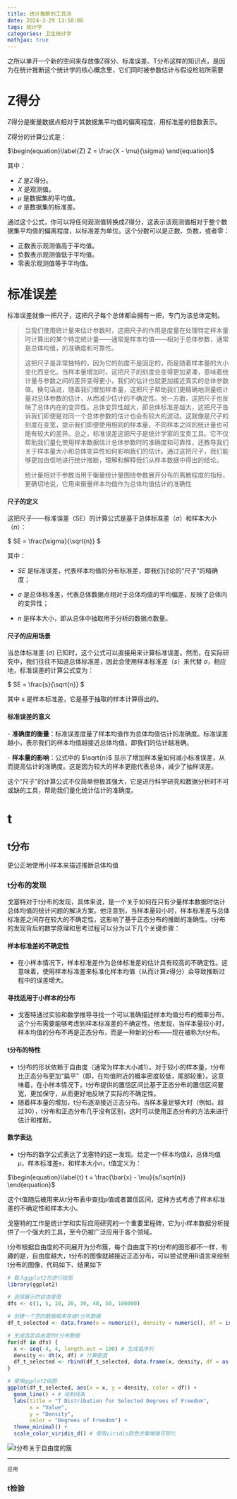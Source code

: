 ```yaml
---
title: 统计推断的工具池
date: 2024-3-29 13:50:00
tags: 统计学
categories: 卫生统计学
mathjax: true
---
```


之所以单开一个新的空间来存放像Z得分、标准误差、T分布这样的知识点，是因为在统计推断这个统计学的核心概念里，它们同时被参数估计与假设检验所需要

# Z得分

Z得分是衡量数据点相对于其数据集平均值的偏离程度，用标准差的倍数表示。

Z得分的计算公式是：

$\begin{equation}\label{Z}
 Z = \frac{X - \mu}{\sigma} 
\end{equation}$

其中：

- $Z$ 是Z得分。
- $X$ 是观测值。
- $\mu$ 是数据集的平均值。
- $\sigma$ 是数据集的标准差。

通过这个公式，你可以将任何观测值转换成Z得分，这表示该观测值相对于整个数据集平均值的偏离程度，以标准差为单位。这个分数可以是正数、负数，或者零：

- 正数表示观测值高于平均值。
- 负数表示观测值低于平均值。
- 零表示观测值等于平均值。

# 标准误差

标准误差就像一把尺子，这把尺子每个总体都会拥有一把，专门为该总体定制。
>
>当我们使用统计量来估计参数时，这把尺子的作用是度量在处理特定样本量时计算出的某个特定统计量——通常是样本均值——相对于总体参数，通常是总体均值，的准确度和可靠性。
>
>这把尺子是非常独特的，因为它的刻度不是固定的，而是随着样本量的大小变化而变化。当样本量增加时，这把尺子的刻度会变得更加紧凑，意味着统计量与参数之间的差异变得更小，我们的估计也就更加接近真实的总体参数值。换句话说，随着我们增加样本量，这把尺子帮助我们更精确地测量统计量对总体参数的估计，从而减少估计的不确定性。另一方面，这把尺子也反映了总体内在的变异性。总体变异性越大，即总体标准差越大，这把尺子告诉我们即使是对同一个总体参数的估计也会有较大的波动。这就像是尺子的刻度在变宽，提示我们即便使用相同的样本量，不同样本之间的统计量也可能有较大的差异。总之，标准误差这把尺子是统计学家的宝贵工具。它不仅帮助我们量化使用样本数据估计总体参数时的准确度和可靠性，还教导我们关于样本量大小和总体变异性如何影响我们的估计。通过这把尺子，我们能够更加自信地进行统计推断，理解和解释我们从样本数据中得出的结论。
>
>统计量相对于参数当用于衡量统计量围绕参数展开分布的离散程度的指标，更确切地说，它用来衡量样本均值作为总体均值估计的准确性

#### 尺子的定义

这把尺子——标准误差（SE）的计算公式是基于总体标准差（$\sigma$）和样本大小（$n$）：

$ SE = \frac{\sigma}{\sqrt{n}} $

其中：

- $SE$ 是标准误差，代表样本均值的分布标准差，即我们讨论的“尺子”的精确度；

- $\sigma$ 是总体标准差，代表总体数据点相对于总体均值的平均偏差，反映了总体内的变异性；

- $n$ 是样本大小，即从总体中抽取用于分析的数据点数量。

#### 尺子的应用场景

当总体标准差 ($\sigma$) 已知时，这个公式可以直接用来计算标准误差。然而，在实际研究中，我们往往不知道总体标准差，因此会使用样本标准差（$s$）来代替 $\sigma$，相应地，标准误差的计算公式变为：



$ SE = \frac{s}{\sqrt{n}} $



其中 $s$ 是样本标准差，它是基于抽取的样本计算得出的。

#### 标准误差的意义

\- **准确度的衡量**：标准误差度量了样本均值作为总体均值估计的准确度。标准误差越小，表示我们的样本均值越接近总体均值，即我们的估计越准确。

\- **样本量的影响**：公式中的 $\sqrt{n}$ 显示了增加样本量如何减小标准误差，从而提高估计的准确度。这是因为较大的样本更能代表总体，减少了抽样误差。

这个“尺子”的计算公式不仅简单但极其强大，它是进行科学研究和数据分析时不可或缺的工具，帮助我们量化统计估计的准确度。

# t

## t分布

更公正地使用小样本来描述推断总体均值

### t分布的发现

戈塞特对于t分布的发现，具体来说，是一个关于如何在只有少量样本数据时估计总体均值的统计问题的解决方案。他注意到，当样本量较小时，样本标准差与总体标准差之间存在较大的不确定性，这影响了基于正态分布的推断的准确性。t分布的发现背后的数学原理和思考过程可以分为以下几个关键步骤：

#### 样本标准差的不确定性

- 在小样本情况下，样本标准差作为总体标准差的估计具有较高的不确定性。这意味着，使用样本标准差来标准化样本均值（从而计算z得分）会导致推断过程中的误差增大。

#### 寻找适用于小样本的分布

- 戈塞特通过实验和数学推导寻找一个可以准确描述样本均值分布的概率分布，这个分布需要能够考虑到样本标准差的不确定性。他发现，当样本量较小时，样本均值的分布不再是正态分布，而是一种新的分布——现在被称为t分布。

#### t分布的特性

- t分布的形状依赖于自由度（通常为样本大小减1）。对于较小的样本量，t分布比正态分布更加“扁平”（即，在均值附近的概率密度较低，尾部较重）。这意味着，在小样本情况下，t分布提供的置信区间比基于正态分布的置信区间要宽，更加保守，从而更好地反映了实际的不确定性。
- 随着样本量的增加，t分布逐渐接近正态分布。当样本量足够大时（例如，超过30），t分布和正态分布几乎没有区别，这时可以使用正态分布的方法来进行估计和推断。

#### 数学表达

- t分布的数学公式表达了戈塞特的这一发现。给定一个样本均值$\bar{x}$，总体均值$\mu$，样本标准差$s$，和样本大小$n$，t值定义为：

$\begin{equation}\label{t}
t = \frac{\bar{x} - \mu}{s/\sqrt{n}}
\end{equation}$


这个t值随后被用来从t分布表中查找p值或者置信区间，这种方式考虑了样本标准差的不确定性和样本大小。

戈塞特的工作是统计学和实际应用研究的一个重要里程碑，它为小样本数据分析提供了一个强大的工具，至今仍被广泛应用于各个领域。

t分布根据自由度的不同展开为分布簇，每个自由度下的t分布的图形都不一样，有趣的是，自由度越大，t分布的图像就越接近正态分布，可以尝试使用R语言来绘制t分布的图像，代码如下、结果如下

```R
# 载入ggplot2包进行绘图
library(ggplot2)

# 选择展示的自由度值
dfs <- c(1, 5, 10, 20, 30, 40, 50, 100000)

# 创建一个空的数据框来存储t分布数据
df_t_selected <- data.frame(x = numeric(), density = numeric(), df = integer())

# 生成选定自由度的t分布数据
for(df in dfs) {
  x <- seq(-4, 4, length.out = 100) # 生成值序列
  density <- dt(x, df) # 计算密度
  df_t_selected <- rbind(df_t_selected, data.frame(x, density, df = as.factor(df))) # 添加到数据框
}

# 使用ggplot2绘图
ggplot(df_t_selected, aes(x = x, y = density, color = df)) +
  geom_line() + # 绘制线条
  labs(title = "T Distribution for Selected Degrees of Freedom",
       x = "Value",
       y = "Density",
       color = "Degrees of Freedom") +
  theme_minimal() +
  scale_color_viridis_d() # 使用viridis颜色方案增强可视化

```

![t分布关于自由度的簇](https://raw.githubusercontent.com/introvert24312/image/master/t分布关于自由度的簇.png)



---

`应用`





### t检验
